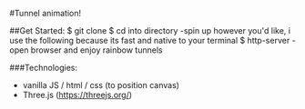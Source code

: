 #Tunnel animation!


##Get Started:
$ git clone
$ cd into directory
-spin up however you'd like, i use the following because its fast and native to your terminal
$ http-server
-open browser and enjoy rainbow tunnels


###Technologies:
- vanilla JS / html / css (to position canvas)
- Three.js (https://threejs.org/)

